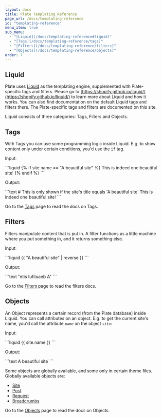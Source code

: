 ```yaml
---
layout: docs
title: Plate Templating Reference
page_url: /docs/templating-reference
id: "templating-reference"
menu_item: true
sub_menu:
  - "[Liquid](/docs/templating-reference#liquid)"
  - "[Tags](/docs/templating-reference/tags)"
  - "[Filters](/docs/templating-reference/filters)"
  - "[Objects](/docs/templating-reference/objects)"
order: 7
---
```


## Liquid

Plate uses [Liquid](https://shopify.github.io/liquid/) as the templating engine, supplemented with Plate-specific tags and filters. Please go to [https://shopify.github.io/liquid/](https://shopify.github.io/liquid/) to learn more about Liquid and how it works. You can also find documentation on the default Liquid tags and filters there. The Plate-specific tags and filters are documented on this site.

Liquid consists of three categories: Tags, Filters and Objects.

## Tags
With Tags you can use some programming logic inside Liquid. E.g. to show content only under certain conditions, you'd use the `if` tag.

<p class='no-margin'>Input:</p>
```liquid
{% if site.name == "A beautiful site" %}
  This is indeed one beautiful site!
{% endif %}
```

<p class='no-margin'>Output:</p>
```text
# This is only shown if the site's title equals 'A beautiful site'
This is indeed one beautiful site!
```

Go to the [Tags](/docs/templating-reference/tags) page to read the docs on Tags.

## Filters
Filters manipulate content that is put in. A filter functions as a little machine where you put something in, and it returns something else.

<p class='no-margin'>Input:</p>
```liquid
{{ "A beautiful site" | reverse }}
```

<p class='no-margin'>Output:</p>
```text
"etis lufituaeb A"
```

Go to the [Filters](/docs/templating-reference/filters) page to read the filters docs.

## Objects
An Object represents a certain record (from the Plate database) inside Liquid. You can call attributes on an object. E.g. to get the current site's name, you'd call the attribute `name` on the object `site`:

<p class='no-margin'>Input:</p>
```liquid
{{ site.name }}
```

<p class='no-margin'>Output:</p>
```text
A beautiful site
```

Some objects are globally available, and some only in certain theme files. Globally available objects are:
- [Site](/docs/templating-reference/objects#site)
- [Post](/docs/templating-reference/objects#post)
- [Request](/docs/templating-reference/objects#request)
- [Breadcrumbs](/docs/templating-reference/objects#breadcrumbs)

Go to the [Objects](/docs/templating-reference/objects) page to read the docs on Objects.
